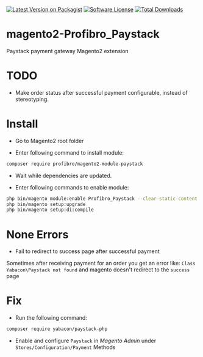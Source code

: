 [![Latest Version on Packagist][ico-version]][link-packagist]
[![Software License][ico-license]](LICENSE)
[![Total Downloads][ico-downloads]][link-downloads]

magento2-Profibro_Paystack
======================

Paystack payment gateway Magento2 extension

TODO
====

* Make order status after successful payment configurable, instead of stereotyping.


Install
=======

* Go to Magento2 root folder

* Enter following command to install module:

```bash
composer require profibro/magento2-module-paystack
```

* Wait while dependencies are updated.

* Enter following commands to enable module:

```bash
php bin/magento module:enable Profibro_Paystack --clear-static-content
php bin/magento setup:upgrade
php bin/magento setup:di:compile
```

None Errors
===========

* Fail to redirect to success page after successful payment

Sometimes after receiving payment for an order you get an error like: `Class Yabacon\Paystack not found` 
and magento doesn't redirect to the `success` page

Fix
===

* Run the following command:

```bash
composer require yabacon/paystack-php
```



* Enable and configure `Paystack` in *Magento Admin* under `Stores/Configuration/Payment` Methods

[ico-version]: https://img.shields.io/packagist/v/profibro/magento2-module-paystack.svg?style=flat-square
[ico-license]: https://img.shields.io/badge/license-MIT-brightgreen.svg?style=flat-square
[ico-downloads]: https://img.shields.io/packagist/dt/profibro/magento2-module-paystack.svg?style=flat-square

[link-packagist]: https://packagist.org/packages/profibro/magento2-module-paystack
[link-downloads]: https://packagist.org/packages/profibro/magento2-module-paystack
